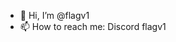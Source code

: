 - 👋 Hi, I’m @flagv1
- 📫 How to reach me: Discord flagv1

<!---
flagv1/flagv1 is a ✨ special ✨ repository because its `README.md` (this file) appears on your GitHub profile.
You can click the Preview link to take a look at your changes.
--->
